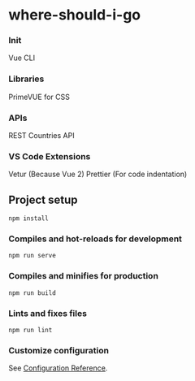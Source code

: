 # where-should-i-go

### Init

Vue CLI

### Libraries

PrimeVUE for CSS

### APIs

REST Countries API

### VS Code Extensions

Vetur (Because Vue 2)
Prettier (For code indentation)

## Project setup

```
npm install
```

### Compiles and hot-reloads for development

```
npm run serve
```

### Compiles and minifies for production

```
npm run build
```

### Lints and fixes files

```
npm run lint
```

### Customize configuration

See [Configuration Reference](https://cli.vuejs.org/config/).
